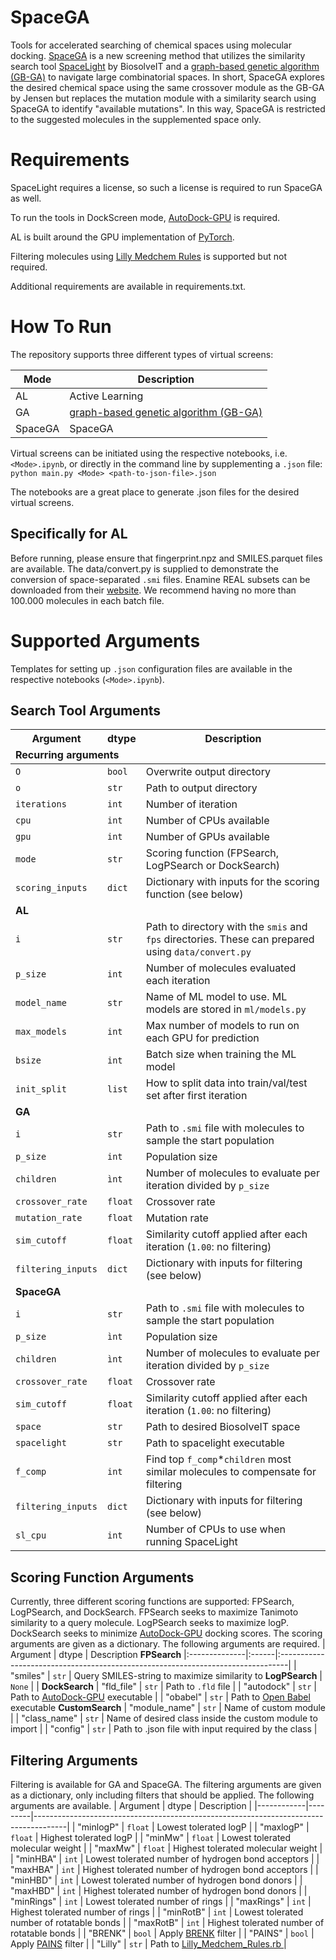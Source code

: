 # SpaceGA
Tools for accelerated searching of chemical spaces using molecular docking. [SpaceGA](https://doi.org/10.1021/acs.jcim.4c01308) is a new screening method that utilizes the similarity search tool [SpaceLight](https://www.biosolveit.de/spacelight-a-spotlight-on-the-analog-hunter-for-chemical-spaces/) by BiosolveIT and a [graph-based genetic algorithm (GB-GA)](http://dx.doi.org/10.1039/C8SC05372C) to navigate large combinatorial spaces. In short, SpaceGA explores the desired chemical space using the same crossover module as the GB-GA by Jensen but replaces the mutation module with a similarity search using SpaceGA to identify "available mutations". In this way, SpaceGA is restricted to the suggested molecules in the supplemented space only.

# Requirements
SpaceLight requires a license, so such a license is required to run SpaceGA as well.

To run the tools in DockScreen mode, [AutoDock-GPU](https://github.com/ccsb-scripps/AutoDock-GPU) is required.

AL is built around the GPU implementation of [PyTorch](https://pytorch.org/).

Filtering molecules using [Lilly Medchem Rules](https://github.com/IanAWatson/Lilly-Medchem-Rules) is supported but not required.

Additional requirements are available in requirements.txt.

# How To Run
The repository supports three different types of virtual screens:

| Mode    | Description                                                                       |
|---------|-----------------------------------------------------------------------------------|
| AL      | Active Learning                                                                   |
| GA      | [ graph-based genetic algorithm (GB-GA) ]( http://dx.doi.org/10.1039/C8SC05372C ) |
| SpaceGA | SpaceGA                                                                           |

Virtual screens can be initiated using the respective notebooks, i.e. `<Mode>.ipynb`, or directly in the command line by supplementing a `.json` file:
`python main.py <Mode> <path-to-json-file>.json`

The notebooks are a great place to generate .json files for the desired virtual screens.

## Specifically for AL
Before running, please ensure that fingerprint.npz and SMILES.parquet files are available. The data/convert.py is supplied to demonstrate the conversion of space-separated `.smi` files. Enamine REAL subsets can be downloaded from their [website](https://enamine.net/compound-collections/real-compounds/real-database-subsets). We recommend having no more than 100.000 molecules in each batch file.

# Supported Arguments
Templates for setting up `.json` configuration files are available in the respective notebooks (`<Mode>.ipynb`).
## Search Tool Arguments
| Argument           | dtype   | Description                                                                                         <tr><td colspan="3">**Recurring arguments**</td></tr> 
|--------------------|---------|-----------------------------------------------------------------------------------------------------------------------------------------------------------|
| `O`                | `bool`  | Overwrite output directory                                                                                                                                |
| `o`                | `str`   | Path to output directory                                                                                                                                  |
| `iterations`       | `int`   | Number of iteration                                                                                                                                       |
| `cpu`              | `int`   | Number of CPUs available                                                                                                                                  |
| `gpu`              | `int`   | Number of GPUs available                                                                                                                                  |
| `mode`             | `str`   | Scoring function (FPSearch, LogPSearch or DockSearch)                                                                                                     |
| `scoring_inputs`   | `dict`  | Dictionary with inputs for the scoring function (see below)                                         <tr><td colspan="3">**AL**</td></tr>                  
| `i`                | `str`   | Path to directory with the `smis` and `fps` directories. These can prepared using `data/convert.py`                                                       |
| `p_size`           | `int`   | Number of molecules evaluated each iteration                                                                                                              |
| `model_name`       | `str`   | Name of ML model to use. ML models are stored in `ml/models.py`                                                                                           |
| `max_models`       | `int`   | Max number of models to run on each GPU for prediction                                                                                                    |
| `bsize`            | `int`   | Batch size when training the ML model                                                                                                                     |
| `init_split`       | `list`  | How to split data into train/val/test set after first iteration                                     <tr><td colspan="3">**GA**</td></tr>                  
| `i`                | `str`   | Path to `.smi` file with molecules to sample the start population                                                                                         |
| `p_size`           | `int`   | Population size                                                                                                                                           |
| `children`         | `ìnt`   | Number of molecules to evaluate per iteration divided by `p_size`                                                                                         |
| `crossover_rate`   | `float` | Crossover rate                                                                                                                                            |
| `mutation_rate`    | `float` | Mutation rate                                                                                                                                             |
| `sim_cutoff`       | `float` | Similarity cutoff applied after each iteration (`1.00`: no filtering)                                                                                     |
| `filtering_inputs` | `dict`  | Dictionary with inputs for filtering (see below)                                                    <tr><td colspan="3">**SpaceGA**</td></tr>             
| `i`                | `str`   | Path to `.smi` file with molecules to sample the start population                                                                                         |
| `p_size`           | `ìnt`   | Population size                                                                                                                                           |
| `children`         | `ìnt`   | Number of molecules to evaluate per iteration divided by `p_size`                                                                                         |
| `crossover_rate`   | `float` | Crossover rate                                                                                                                                            |
| `sim_cutoff`       | `float` | Similarity cutoff applied after each iteration (`1.00`: no filtering)                                                                                     |
| `space`            | `str`   | Path to desired BiosolveIT space                                                                                                                          |
| `spacelight`       | `str`   | Path to spacelight executable                                                                                                                             |
| `f_comp`           | `int`   | Find top `f_comp`*`children` most similar molecules to compensate for filtering                                                                           |
| `filtering_inputs` | `dict`  | Dictionary with inputs for filtering (see below)                                                                                                          |
| `sl_cpu`           | `int`   | Number of CPUs to use when running SpaceLight                                                                                                             |

## Scoring Function Arguments
Currently, three different scoring functions are supported: FPSearch, LogPSearch, and DockSearch. FPSearch seeks to maximize Tanimoto similarity to a query molecule. LogPSearch seeks to maximize logP. DockSearch seeks to minimize [AutoDock-GPU](https://github.com/ccsb-scripps/AutoDock-GPU) docking scores. The scoring arguments are given as a dictionary. The following arguments are required.
| Argument      | dtype | Description                                                                     <tr><td colspan="3">**FPSearch**</td></tr>
|:--------------|:------|:--------------------------------------------------------------------------------|
| "smiles"      | `str` | Query SMILES-string to maximize similarity to                                   <tr><td colspan="3">**LogPSearch**</td></tr>
| `None`        |       |                                                                                 <tr><td colspan="3">**DockSearch**</td></tr>
| "fld_file"    | `str` | Path to `.fld` file                                                             |
| "autodock"    | `str` | Path to [AutoDock-GPU](https://github.com/ccsb-scripps/AutoDock-GPU) executable |
| "obabel"      | `str` | Path to [Open Babel](https://openbabel.org/index.html#) executable              <tr><td colspan="3">**CustomSearch**</td></tr>
| "module_name" | `str` | Name of custom module                                                           |
| "class_name"  | `str` | Name of desired class inside the custom module to import                        |
| "config"      | `str` | Path to .json file with input required by the class                             |

## Filtering Arguments
Filtering is available for GA and SpaceGA. The filtering arguments are given as a dictionary, only including filters that should be applied. The following arguments are available.
| Argument   | dtype   | Description                                                                          |
|------------|---------|--------------------------------------------------------------------------------------|
| "minlogP"  | `float` | Lowest tolerated logP                                                                |
| "maxlogP"  | `float` | Highest tolerated logP                                                               |
| "minMw"    | `float` | Lowest tolerated molecular weight                                                    |
| "maxMw"    | `float` | Highest tolerated molecular weight                                                   |
| "minHBA"   | `int`   | Lowest tolerated number of hydrogen bond acceptors                                   |
| "maxHBA"   | `int`   | Highest tolerated number of hydrogen bond acceptors                                  |
| "minHBD"   | `int`   | Lowest tolerated number of hydrogen bond donors                                      |
| "maxHBD"   | `int`   | Highest tolerated number of hydrogen bond donors                                     |
| "minRings" | `int`   | Lowest tolerated number of rings                                                     |
| "maxRings" | `int`   | Highest tolerated number of rings                                                    |
| "minRotB"  | `int`   | Lowest tolerated number of rotatable bonds                                           |
| "maxRotB"  | `int`   | Highest tolerated number of rotatable bonds                                          |
| "BRENK"    | `bool`  | Apply [BRENK](https://doi.org/10.1002/cmdc.200700139) filter                         |
| "PAINS"    | `bool`  | Apply [PAINS](https://doi.org/10.1021/jm901137j) filter                              |
| "Lilly"    | `str`   | Path to [Lilly_Medchem_Rules.rb ](https://github.com/IanAWatson/Lilly-Medchem-Rules) |
